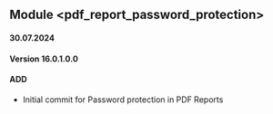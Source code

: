 ## Module <pdf_report_password_protection>

#### 30.07.2024
#### Version 16.0.1.0.0
#### ADD

- Initial commit for Password protection in PDF Reports
